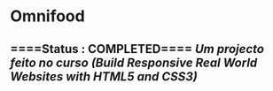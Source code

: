 <h1>Omnifood
<h2>====Status : COMPLETED====
<i>Um projecto feito no curso (Build Responsive Real World Websites with HTML5 and CSS3)

